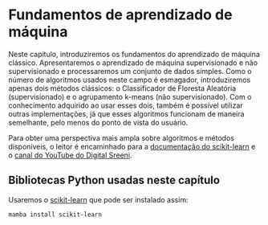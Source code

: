 # Fundamentos de aprendizado de máquina

Neste capítulo, introduziremos os fundamentos do aprendizado de máquina clássico. Apresentaremos o aprendizado de máquina supervisionado e não supervisionado e processaremos um conjunto de dados simples. Como o número de algoritmos usados neste campo é esmagador, introduziremos apenas dois métodos clássicos: o Classificador de Floresta Aleatória (supervisionado) e o agrupamento k-means (não supervisionado). Com o conhecimento adquirido ao usar esses dois, também é possível utilizar outras implementações, já que esses algoritmos funcionam de maneira semelhante, pelo menos do ponto de vista do usuário.

Para obter uma perspectiva mais ampla sobre algoritmos e métodos disponíveis, o leitor é encaminhado para a [documentação do scikit-learn](https://scikit-learn.org/stable/supervised_learning.html#supervised-learning) e o [canal do YouTube do Digital Sreeni](https://www.youtube.com/c/DigitalSreeni).

## Bibliotecas Python usadas neste capítulo
Usaremos o [scikit-learn](https://scikit-learn.org/) que pode ser instalado assim:
```
mamba install scikit-learn
```